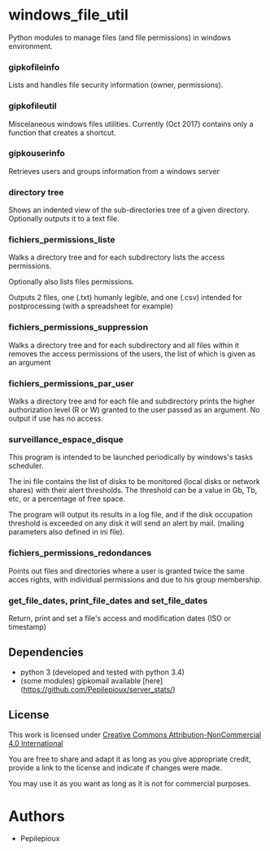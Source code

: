 # windows_file_util
Python modules to manage files (and file permissions) in windows environment.

### gipkofileinfo

Lists and handles file security information (owner, permissions).

### gipkofileutil

Miscelaneous windows files utilities.
Currently (Oct 2017) contains only a function that creates a shortcut.

### gipkouserinfo

Retrieves users and groups information from a windows server


### directory tree

Shows an indented view of the sub-directories tree of a given directory. Optionally outputs it to a text file.


### fichiers_permissions_liste

Walks a directory tree and for each subdirectory lists the access permissions.

Optionally also lists files permissions.

Outputs 2 files, one (.txt) humanly legible, and one (.csv) intended for postprocessing (with a spreadsheet for example)

### fichiers_permissions_suppression

Walks a directory tree and for each subdirectory and all files within it removes the access permissions of
the users, the list of which is given as an argument

### fichiers_permissions_par_user

Walks a directory tree and for each file and subdirectory prints the higher authorization level (R or W) granted
to the user passed as an argument. No output if use has no access.

### surveillance_espace_disque

This program is intended to be launched periodically by windows's tasks scheduler.

The ini file contains the list of disks to be monitored (local disks or network shares) with their alert thresholds.
The threshold can be a value in Gb, Tb, etc, or a percentage of free space.

The program will output its results in a log file, and if the disk occupation threshold is exceeded on any disk it will
send an alert by mail. (mailing parameters also defined in ini file).

### fichiers_permissions_redondances

Points out files and directories where a user is granted twice the same acces rights, with individual permissions and due
to his group membership.

### get_file_dates, print_file_dates and set_file_dates

Return, print and set a file's access and modification dates (ISO or timestamp)


## Dependencies
* python 3 (developed and tested with python 3.4)
* (some modules) gipkomail available [here] (https://github.com/Pepilepioux/server_stats/)


## License
This work is licensed under [Creative Commons Attribution-NonCommercial 4.0 International](https://creativecommons.org/licenses/by-nc/4.0/legalcode)

You are free to share and adapt it as long as you give appropriate credit, provide a link to the license and indicate if changes were made.

You may use it as you want as long as it is not for commercial purposes.

# Authors
* Pepilepioux
